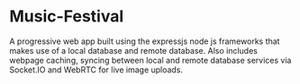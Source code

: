 # Music-Festival
A progressive web app built using the expressjs node js frameworks that makes use of a local database and remote database. Also includes webpage caching, syncing between local and remote database services via Socket.IO and WebRTC for live image uploads.
